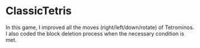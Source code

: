 # ClassicTetris
In this game, I improved all the moves (right/left/down/rotate) of Tetrominos. I also coded the block deletion process when the necessary condition is met.

